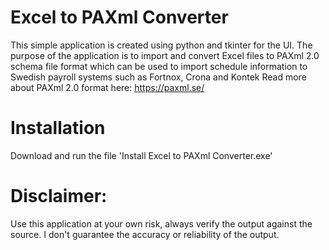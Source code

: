 # Excel to PAXml Converter 
This simple application is created using python and tkinter for the UI. The purpose of the application is to import and convert Excel files to PAXml 2.0 schema file format which can be used to import schedule information to Swedish payroll systems such as Fortnox, Crona and Kontek
Read more about PAXml 2.0 format here: https://paxml.se/

# Installation
Download and run the file 'Install Excel to PAXml Converter.exe'

# Disclaimer: 
Use this application at your own risk, always verify the output against the source. I don't guarantee the accuracy or reliability of the output.
